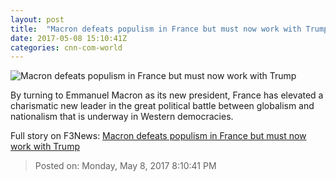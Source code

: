 ```yaml
---
layout: post
title:  "Macron defeats populism in France but must now work with Trump"
date: 2017-05-08 15:10:41Z
categories: cnn-com-world
---
```


![Macron defeats populism in France but must now work with Trump](http://i2.cdn.cnn.com/cnnnext/dam/assets/170507180300-macron-win---1-super-tease.jpg)

By turning to Emmanuel Macron as its new president, France has elevated a charismatic new leader in the great political battle between globalism and nationalism that is underway in Western democracies.


Full story on F3News: [Macron defeats populism in France but must now work with Trump](http://www.f3nws.com/n/NHNJaB)

> Posted on: Monday, May 8, 2017 8:10:41 PM
